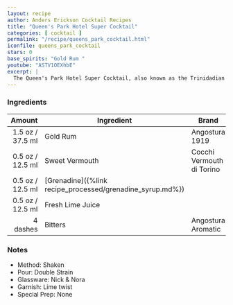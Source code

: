 ```yaml
---
layout: recipe
author: Anders Erickson Cocktail Recipes
title: "Queen's Park Hotel Super Cocktail"
categories: [ cocktail ]
permalink: "/recipe/queens_park_cocktail.html"
iconfile: queens_park_cocktail
stars: 0
base_spirits: "Gold Rum "
youtube: "ASTV1OEXhbE"
excerpt: |
  The Queen's Park Hotel Super Cocktail, also known as the Trinidadian Daiquiri, is a complex and flavorful drink that blends the sweetness of grenadine and vermouth with the tartness of lime juice and the spiciness of Angostura bitters.
---
```


### Ingredients

|   Amount | Ingredient                                      | Brand                     |
| -------: | ----------------------------------------------- | ------------------------- |
|   1.5 oz / 37.5 ml | Gold Rum                                        | Angostura 1919            |
|   0.5 oz / 12.5 ml | Sweet Vermouth                                  | Cocchi Vermouth di Torino |
|   0.5 oz / 12.5 ml | [Grenadine]({%link recipe_processed/grenadine_syrup.md%}) |
|   0.5 oz / 12.5 ml | Fresh Lime Juice                                |
| 4 dashes | Bitters                                         | Angostura Aromatic        |

### Notes

- Method: Shaken
- Pour: Double Strain
- Glassware: Nick & Nora
- Garnish: Lime twist
- Special Prep: None
